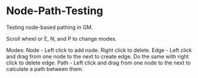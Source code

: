 # Node-Path-Testing
Testing node-based pathing in GM.

Scroll wheel or E, N, and P to change modes.

Modes:
Node - Left click to add node. Right click to delete.
Edge - Left click and drag from one node to the next to create edge. Do the same with right click to delete edge.
Path - Left click and drag from one node to the next to calculate a path between them.
